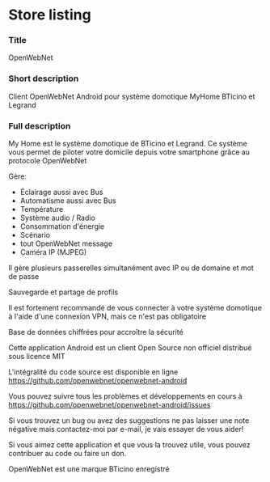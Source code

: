# Store listing

### Title
OpenWebNet

### Short description
Client OpenWebNet Android pour système domotique MyHome BTicino et Legrand

### Full description
My Home est le système domotique de BTicino et Legrand. Ce système vous permet de piloter votre domicile depuis votre smartphone grâce au protocole OpenWebNet

Gère:
- Éclairage aussi avec Bus
- Automatisme aussi avec Bus
- Température
- Système audio / Radio
- Consommation d'énergie
- Scénario
- tout OpenWebNet message
- Caméra IP (MJPEG)

Il gère plusieurs passerelles simultanément avec IP ou de domaine et mot de passe

Sauvegarde et partage de profils

Il est fortement recommandé de vous connecter à votre système domotique à l'aide d'une connexion VPN, mais ce n'est pas obligatoire

Base de données chiffrées pour accroître la sécurité

Cette application Android est un client Open Source non officiel distribué sous licence MIT

L'intégralité du code source est disponible en ligne https://github.com/openwebnet/openwebnet-android

Vous pouvez suivre tous les problèmes et développements en cours à https://github.com/openwebnet/openwebnet-android/issues

Si vous trouvez un bug ou avez des suggestions ne pas laisser une note négative mais contactez-moi par e-mail, je vais essayer de vous aider!

Si vous aimez cette application et que vous la trouvez utile, vous pouvez contribuer au code ou faire un don.

OpenWebNet est une marque BTicino enregistré
